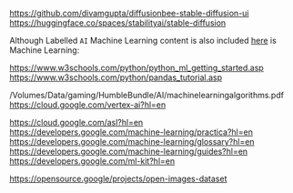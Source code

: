 https://github.com/divamgupta/diffusionbee-stable-diffusion-ui
https://huggingface.co/spaces/stabilityai/stable-diffusion

Although Labelled `AI` Machine Learning content is also included [here](/Volumes/Data/gaming/HumbleBundle/AI ) is Machine Learning:

https://www.w3schools.com/python/python_ml_getting_started.asp
https://www.w3schools.com/python/pandas_tutorial.asp

/Volumes/Data/gaming/HumbleBundle/AI/machinelearningalgorithms.pdf
https://cloud.google.com/vertex-ai?hl=en

https://cloud.google.com/asl?hl=en
https://developers.google.com/machine-learning/practica?hl=en
https://developers.google.com/machine-learning/glossary?hl=en
https://developers.google.com/machine-learning/guides?hl=en
https://developers.google.com/ml-kit?hl=en

https://opensource.google/projects/open-images-dataset